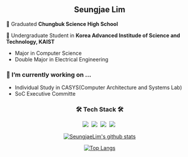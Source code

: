 
<h2 align="center"> Seungjae Lim </h2>

🏫 Graduated **Chungbuk Science High School**

🏫 Undergraduate Student in **Korea Advanced Institude of Science and Technology, KAIST**
- Major in Computer Science
- Double Major in Electrical Engineering

### 🔭 I’m currently working on ...

- Individual Study in CASYS(Computer Architecture and Systems Lab)
- SoC Executive Committe

<h3 align="center">🛠 Tech Stack 🛠</h3>

<p align="center">
  <img src="https://img.shields.io/badge/Python-3766AB?style=flat-square&logo=Python&logoColor=white"/></a>&nbsp 
  <img src="https://img.shields.io/badge/Java-007396?style=flat-square&logo=Java&logoColor=white"/></a>&nbsp 
  <img src="https://img.shields.io/badge/C++-00599C?style=flat-square&logo=C%2B%2B&logoColor=white"/></a>&nbsp 
  <img src="https://img.shields.io/badge/C-A8B9CC?style=flat-square&logo=C&logoColor=white"/></a>&nbsp  
</p>

<div align="center" style="text-align:center">
  
  [![SeungjaeLim's github stats](https://github-readme-stats.vercel.app/api?username=SeungjaeLim&show_icons=true&theme=dracula)](https://github.com/SeungjaeLim)
  
</div>

<div align="center" style="text-align:center">
  
 [![Top Langs](https://github-readme-stats.vercel.app/api/top-langs/?username=SeungjaeLim&layout=compact&langs_count=8&theme=dracula)](https://github.com/SeungjaeLim)

</div>
<!--
**SeungjaeLim/SeungjaeLim** is a ✨ _special_ ✨ repository because its `README.md` (this file) appears on your GitHub profile.

Here are some ideas to get you started:
### 🌱 I’m currently learning ...

- 🔭 I’m currently working on ...
- 🌱 I’m currently learning ...
- 👯 I’m looking to collaborate on ...
- 🤔 I’m looking for help with ...
- 💬 Ask me about ...
- 📫 How to reach me: ...
- 😄 Pronouns: ...
- ⚡ Fun fact: ...
-->
